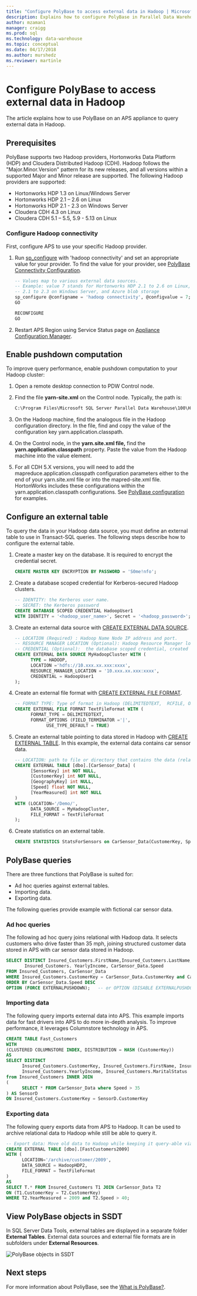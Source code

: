 ```yaml
---
title: "Configure PolyBase to access external data in Hadoop | Microsoft Docs"
description: Explains how to configure PolyBase in Parallel Data Warehouse to connect to external Hadoop. 
author: mzaman1 
manager: craigg
ms.prod: sql
ms.technology: data-warehouse
ms.topic: conceptual
ms.date: 04/17/2018
ms.author: murshedz
ms.reviewer: martinle
---
```

# Configure PolyBase to access external data in Hadoop

The article explains how to use PolyBase on an APS appliance to query external data in Hadoop.

## Prerequisites

PolyBase supports two Hadoop providers, Hortonworks Data Platform (HDP) and Cloudera Distributed Hadoop (CDH). Hadoop follows the "Major.Minor.Version" pattern for its new releases, and all versions within a supported Major and Minor release are supported. The following Hadoop providers are supported:
 - Hortonworks HDP 1.3 on Linux/Windows Server  
 - Hortonworks HDP 2.1 – 2.6 on Linux
 - Hortonworks HDP 2.1 - 2.3 on Windows Server  
 - Cloudera CDH 4.3 on Linux  
 - Cloudera CDH 5.1 – 5.5, 5.9 - 5.13 on Linux

### Configure Hadoop connectivity

First, configure APS to use your specific Hadoop provider.

1. Run [sp_configure](../relational-databases/system-stored-procedures/sp-configure-transact-sql.md) with 'hadoop connectivity' and set an appropriate value for your provider. To find the value for your provider, see [PolyBase Connectivity Configuration](../database-engine/configure-windows/polybase-connectivity-configuration-transact-sql.md). 

   ```sql  
   -- Values map to various external data sources.  
   -- Example: value 7 stands for Hortonworks HDP 2.1 to 2.6 on Linux,
   -- 2.1 to 2.3 on Windows Server, and Azure blob storage  
   sp_configure @configname = 'hadoop connectivity', @configvalue = 7;
   GO

   RECONFIGURE
   GO
   ```  

2. Restart APS Region using Service Status page on [Appliance Configuration Manager](launch-the-configuration-manager.md).
  
## <a id="pushdown"></a> Enable pushdown computation  

To improve query performance, enable pushdown computation to your Hadoop cluster:  
  
1. Open a remote desktop connection to PDW Control node.

2. Find the file **yarn-site.xml** on the Control node. Typically, the path is:  

   ```xml  
   C:\Program Files\Microsoft SQL Server Parallel Data Warehouse\100\Hadoop\conf\  
   ```  

3. On the Hadoop machine, find the analogous file in the Hadoop configuration directory. In the file, find and copy the value of the configuration key yarn.application.classpath.  
  
4. On the Control node, in the **yarn.site.xml file,** find the **yarn.application.classpath** property. Paste the value from the Hadoop machine into the value element.  
  
5. For all CDH 5.X versions, you will need to add the mapreduce.application.classpath configuration parameters either to the end of your yarn.site.xml file or into the mapred-site.xml file. HortonWorks includes these configurations within the yarn.application.classpath configurations. See [PolyBase configuration](../relational-databases/polybase/polybase-configuration.md) for examples.

## Configure an external table

To query the data in your Hadoop data source, you must define an external table to use in Transact-SQL queries. The following steps describe how to configure the external table.

1. Create a master key on the database. It is required to encrypt the credential secret.

   ```sql
   CREATE MASTER KEY ENCRYPTION BY PASSWORD = 'S0me!nfo';  
   ```

2. Create a database scoped credential for Kerberos-secured Hadoop clusters.

   ```sql
   -- IDENTITY: the Kerberos user name.  
   -- SECRET: the Kerberos password  
   CREATE DATABASE SCOPED CREDENTIAL HadoopUser1
   WITH IDENTITY = '<hadoop_user_name>', Secret = '<hadoop_password>';  
   ```

3. Create an external data source with [CREATE EXTERNAL DATA SOURCE](../t-sql/statements/create-external-data-source-transact-sql.md).

   ```sql
   -- LOCATION (Required) : Hadoop Name Node IP address and port.  
   -- RESOURCE MANAGER LOCATION (Optional): Hadoop Resource Manager location to enable pushdown computation.  
   -- CREDENTIAL (Optional):  the database scoped credential, created above.  
   CREATE EXTERNAL DATA SOURCE MyHadoopCluster WITH (  
         TYPE = HADOOP,
         LOCATION ='hdfs://10.xxx.xx.xxx:xxxx',
         RESOURCE_MANAGER_LOCATION = '10.xxx.xx.xxx:xxxx',
         CREDENTIAL = HadoopUser1
   );  
   ```

4. Create an external file format with [CREATE EXTERNAL FILE FORMAT](../t-sql/statements/create-external-file-format-transact-sql.md).

   ```sql
   -- FORMAT TYPE: Type of format in Hadoop (DELIMITEDTEXT,  RCFILE, ORC, PARQUET).
   CREATE EXTERNAL FILE FORMAT TextFileFormat WITH (  
         FORMAT_TYPE = DELIMITEDTEXT,
         FORMAT_OPTIONS (FIELD_TERMINATOR ='|',
               USE_TYPE_DEFAULT = TRUE)  
   ```

5. Create an external table pointing to data stored in Hadoop with [CREATE EXTERNAL TABLE](../t-sql/statements/create-external-table-transact-sql.md). In this example, the external data contains car sensor data.

   ```sql
   -- LOCATION: path to file or directory that contains the data (relative to HDFS root).  
   CREATE EXTERNAL TABLE [dbo].[CarSensor_Data] (  
         [SensorKey] int NOT NULL,
         [CustomerKey] int NOT NULL,
         [GeographyKey] int NULL,
         [Speed] float NOT NULL,
         [YearMeasured] int NOT NULL  
   )  
   WITH (LOCATION='/Demo/',
         DATA_SOURCE = MyHadoopCluster,  
         FILE_FORMAT = TextFileFormat  
   );  
   ```

6. Create statistics on an external table.

   ```sql
   CREATE STATISTICS StatsForSensors on CarSensor_Data(CustomerKey, Speed)  
   ```

## PolyBase queries

There are three functions that PolyBase is suited for:  
  
- Ad hoc queries against external tables.  
- Importing data.  
- Exporting data.  

The following queries provide example with fictional car sensor data.

### Ad hoc queries  

The following ad hoc query joins relational with Hadoop data. It selects customers who drive faster than 35 mph, joining structured customer data stored in APS with car sensor data stored in Hadoop.  

```sql  
SELECT DISTINCT Insured_Customers.FirstName,Insured_Customers.LastName,
       Insured_Customers. YearlyIncome, CarSensor_Data.Speed  
FROM Insured_Customers, CarSensor_Data  
WHERE Insured_Customers.CustomerKey = CarSensor_Data.CustomerKey and CarSensor_Data.Speed > 35
ORDER BY CarSensor_Data.Speed DESC  
OPTION (FORCE EXTERNALPUSHDOWN);   -- or OPTION (DISABLE EXTERNALPUSHDOWN)  
```  

### Importing data  

The following query imports external data into APS. This example imports data for fast drivers into APS to do more in-depth analysis. To improve performance, it leverages Columnstore technology in APS.  

```sql
CREATE TABLE Fast_Customers
WITH
(CLUSTERED COLUMNSTORE INDEX, DISTRIBUTION = HASH (CustomerKey))
AS
SELECT DISTINCT
      Insured_Customers.CustomerKey, Insured_Customers.FirstName, Insured_Customers.LastName,   
      Insured_Customers.YearlyIncome, Insured_Customers.MaritalStatus  
from Insured_Customers INNER JOIN   
(  
      SELECT * FROM CarSensor_Data where Speed > 35   
) AS SensorD  
ON Insured_Customers.CustomerKey = SensorD.CustomerKey  
```  

### Exporting data  

The following query exports data from APS to Hadoop. It can be used to archive relational data to Hadoop while still be able to query it.

```sql
-- Export data: Move old data to Hadoop while keeping it query-able via an external table.  
CREATE EXTERNAL TABLE [dbo].[FastCustomers2009] 
WITH (  
      LOCATION='/archive/customer/2009',  
      DATA_SOURCE = HadoopHDP2,  
      FILE_FORMAT = TextFileFormat
)  
AS
SELECT T.* FROM Insured_Customers T1 JOIN CarSensor_Data T2  
ON (T1.CustomerKey = T2.CustomerKey)  
WHERE T2.YearMeasured = 2009 and T2.Speed > 40;  
```  

## View PolyBase objects in SSDT  

In SQL Server Data Tools, external tables are displayed in a separate folder **External Tables**. External data sources and external file formats are in subfolders under **External Resources**.  
  
![PolyBase objects in SSDT](media/polybase/external-tables-datasource.png)  

## Next steps

For more information about PoliyBase, see the [What is PolyBase?](../relational-databases/polybase/polybase-guide.md). 
 
